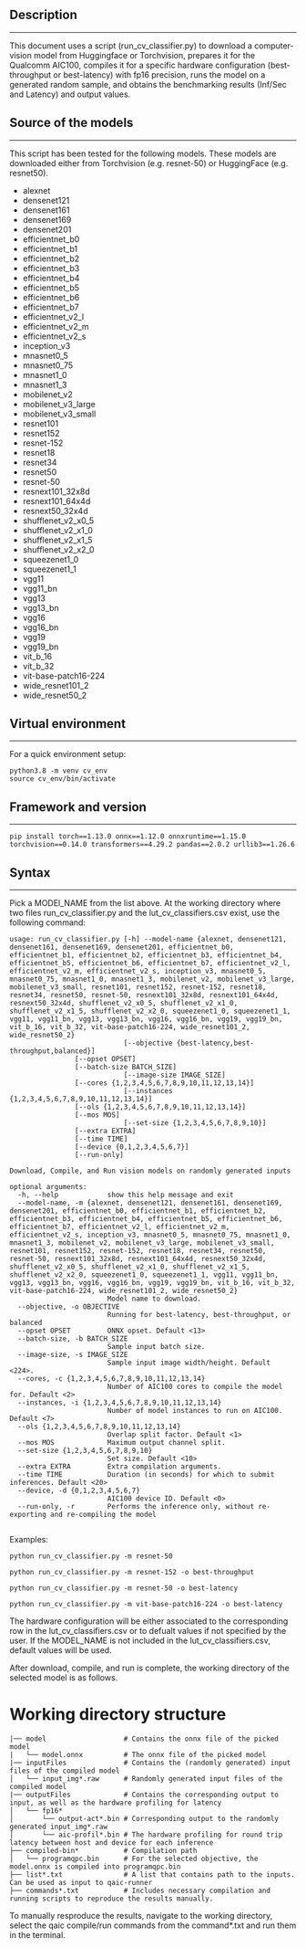 ## Description
---

This document uses a script (run_cv_classifier.py) to download a computer-vision model from Huggingface or Torchvision, prepares it for the Qualcomm AIC100, compiles it for a specific hardware configuration (best-throughput or best-latency) with fp16 precision, runs the model on a generated random sample, and obtains the benchmarking results (Inf/Sec and Latency) and output values.

## Source of the models
---
This script has been tested for the following models. These models are downloaded either from Torchvision (e.g. resnet-50) or HuggingFace (e.g. resnet50).

* alexnet
* densenet121
* densenet161
* densenet169
* densenet201
* efficientnet_b0
* efficientnet_b1
* efficientnet_b2
* efficientnet_b3
* efficientnet_b4
* efficientnet_b5
* efficientnet_b6
* efficientnet_b7
* efficientnet_v2_l
* efficientnet_v2_m
* efficientnet_v2_s
* inception_v3
* mnasnet0_5
* mnasnet0_75
* mnasnet1_0
* mnasnet1_3
* mobilenet_v2
* mobilenet_v3_large
* mobilenet_v3_small
* resnet101
* resnet152
* resnet-152
* resnet18
* resnet34
* resnet50
* resnet-50
* resnext101_32x8d
* resnext101_64x4d
* resnext50_32x4d
* shufflenet_v2_x0_5
* shufflenet_v2_x1_0
* shufflenet_v2_x1_5
* shufflenet_v2_x2_0
* squeezenet1_0
* squeezenet1_1
* vgg11
* vgg11_bn
* vgg13
* vgg13_bn
* vgg16
* vgg16_bn
* vgg19
* vgg19_bn
* vit_b_16
* vit_b_32
* vit-base-patch16-224
* wide_resnet101_2
* wide_resnet50_2

## Virtual environment
---
For a quick environment setup:

```commandline
python3.8 -m venv cv_env
source cv_env/bin/activate
```

## Framework and version
---
```commandline
pip install torch==1.13.0 onnx==1.12.0 onnxruntime==1.15.0 torchvision==0.14.0 transformers==4.29.2 pandas==2.0.2 urllib3==1.26.6
```
## Syntax
---
Pick a MODEl_NAME from the list above. At the working directory where two files run_cv_classifier.py and the lut_cv_classifiers.csv exist, use the following command:

```commandline
usage: run_cv_classifier.py [-h] --model-name {alexnet, densenet121, densenet161, densenet169, densenet201, efficientnet_b0, efficientnet_b1, efficientnet_b2, efficientnet_b3, efficientnet_b4, efficientnet_b5, efficientnet_b6, efficientnet_b7, efficientnet_v2_l, efficientnet_v2_m, efficientnet_v2_s, inception_v3, mnasnet0_5, mnasnet0_75, mnasnet1_0, mnasnet1_3, mobilenet_v2, mobilenet_v3_large, mobilenet_v3_small, resnet101, resnet152, resnet-152, resnet18, resnet34, resnet50, resnet-50, resnext101_32x8d, resnext101_64x4d, resnext50_32x4d, shufflenet_v2_x0_5, shufflenet_v2_x1_0, shufflenet_v2_x1_5, shufflenet_v2_x2_0, squeezenet1_0, squeezenet1_1, vgg11, vgg11_bn, vgg13, vgg13_bn, vgg16, vgg16_bn, vgg19, vgg19_bn, vit_b_16, vit_b_32, vit-base-patch16-224, wide_resnet101_2, wide_resnet50_2}
                            [--objective {best-latency,best-throughput,balanced}] 
			    [--opset OPSET] 
			    [--batch-size BATCH_SIZE]
                            [--image-size IMAGE_SIZE] 
			    [--cores {1,2,3,4,5,6,7,8,9,10,11,12,13,14}]
                            [--instances {1,2,3,4,5,6,7,8,9,10,11,12,13,14}] 
			    [--ols {1,2,3,4,5,6,7,8,9,10,11,12,13,14}] 
			    [--mos MOS]
                            [--set-size {1,2,3,4,5,6,7,8,9,10}] 
			    [--extra EXTRA] 
			    [--time TIME] 
			    [--device {0,1,2,3,4,5,6,7}] 
			    [--run-only]

Download, Compile, and Run vision models on randomly generated inputs

optional arguments:
  -h, --help            show this help message and exit
  --model-name, -m {alexnet, densenet121, densenet161, densenet169, densenet201, efficientnet_b0, efficientnet_b1, efficientnet_b2, efficientnet_b3, efficientnet_b4, efficientnet_b5, efficientnet_b6, efficientnet_b7, efficientnet_v2_l, efficientnet_v2_m, efficientnet_v2_s, inception_v3, mnasnet0_5, mnasnet0_75, mnasnet1_0, mnasnet1_3, mobilenet_v2, mobilenet_v3_large, mobilenet_v3_small, resnet101, resnet152, resnet-152, resnet18, resnet34, resnet50, resnet-50, resnext101_32x8d, resnext101_64x4d, resnext50_32x4d, shufflenet_v2_x0_5, shufflenet_v2_x1_0, shufflenet_v2_x1_5, shufflenet_v2_x2_0, squeezenet1_0, squeezenet1_1, vgg11, vgg11_bn, vgg13, vgg13_bn, vgg16, vgg16_bn, vgg19, vgg19_bn, vit_b_16, vit_b_32, vit-base-patch16-224, wide_resnet101_2, wide_resnet50_2}
                        Model name to download.
  --objective, -o OBJECTIVE
                        Running for best-latency, best-throughput, or balanced
  --opset OPSET         ONNX opset. Default <13>
  --batch-size, -b BATCH_SIZE
                        Sample input batch size.
  --image-size, -s IMAGE_SIZE
                        Sample input image width/height. Default <224>.
  --cores, -c {1,2,3,4,5,6,7,8,9,10,11,12,13,14}
                        Number of AIC100 cores to compile the model for. Default <2>
  --instances, -i {1,2,3,4,5,6,7,8,9,10,11,12,13,14}
                        Number of model instances to run on AIC100. Default <7>
  --ols {1,2,3,4,5,6,7,8,9,10,11,12,13,14}
                        Overlap split factor. Default <1>
  --mos MOS             Maximum output channel split.
  --set-size {1,2,3,4,5,6,7,8,9,10}
                        Set size. Default <10>
  --extra EXTRA         Extra compilation arguments.
  --time TIME           Duration (in seconds) for which to submit inferences. Default <20>
  --device, -d {0,1,2,3,4,5,6,7}
                        AIC100 device ID. Default <0>
  --run-only, -r        Performs the inference only, without re-exporting and re-compiling the model


```
Examples:
```commandline
python run_cv_classifier.py -m resnet-50
```
```commandline
python run_cv_classifier.py -m resnet-152 -o best-throughput
```
```commandline
python run_cv_classifier.py -m resnet-50 -o best-latency
```
```commandline
python run_cv_classifier.py -m vit-base-patch16-224 -o best-latency
```

The hardware configuration will be either associated to the corresponding row in the lut_cv_classifiers.csv or to defualt values if not specified by the user. If the MODEL_NAME is not included in the lut_cv_classifiers.csv, default values will be used.

After download, compile, and run is complete, the working directory of the selected model is as follows. 
# Working directory structure
```
|── model                   # Contains the onnx file of the picked model 
|   └── model.onnx          # The onnx file of the picked model
|── inputFiles              # Contains the (randomly generated) input files of the compiled model
│   └── input_img*.raw      # Randomly generated input files of the compiled model
|── outputFiles             # Contains the corresponding output to input, as well as the hardware profiling for latency
│   └── fp16*               
│       └── output-act*.bin # Corresponding output to the randomly generated input_img*.raw
│       └── aic-profil*.bin # The hardware profiling for round trip latency between host and device for each inference
├── compiled-bin*           # Compilation path
│   └── programqpc.bin      # For the selected objective, the model.onnx is compiled into programqpc.bin 
├── list*.txt               # A list that contains path to the inputs. Can be used as input to qaic-runner
├── commands*.txt           # Includes necessary compilation and running scripts to reproduce the results manually.

```
To manually resproduce the results, navigate to the working directory, select the qaic compile/run commands from the command*.txt and run them in the terminal. 

